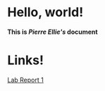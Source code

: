 # Hello, world!

**This is *Pierre Ellie's* document**

# Links!

[Lab Report 1](lab-report-1-week-0.html)